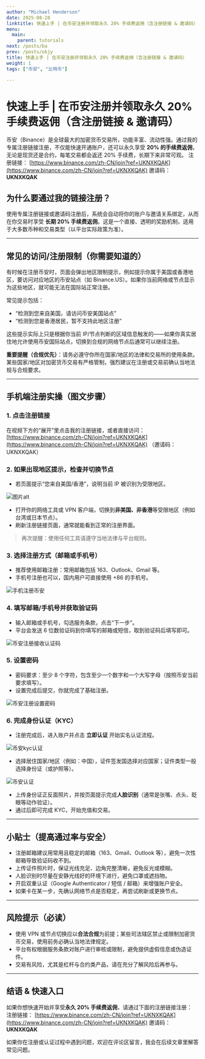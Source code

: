 ```yaml
---
author: "Michael Henderson"
date: 2025-08-28
linktitle: 快速上手 | 在币安注册并领取永久 20% 手续费返佣（含注册链接 & 邀请码）
menu:
  main:
    parent: tutorials
next: /posts/ba
prev: /posts/okjy
title: 快速上手 | 在币安注册并领取永久 20% 手续费返佣（含注册链接 & 邀请码）
weight: 1
tags: ["币安", "比特币"]

---
```

# 快速上手 | 在币安注册并领取永久 20% 手续费返佣（含注册链接 & 邀请码）

币安（Binance）是全球最大的加密货币交易所，功能丰富、流动性强。通过我的专属注册链接注册，不仅能快速开通账户，还可以永久享受 **20% 的手续费返佣**，无论是现货还是合约，每笔交易都会返还 20% 手续费，长期下来非常可观。
注册链接： [https://www.binance.com/zh-CN/join?ref=UKNXKQAK](https://www.binance.com/zh-CN/join?ref=UKNXKQAK)
邀请码：**UKNXKQAK**

## 为什么要通过我的链接注册？

使用专属注册链接或邀请码注册后，系统会自动将你的账户与邀请关系绑定，从而在你交易时享受 **长期 20% 手续费返佣**。这是一个直接、透明的奖励机制，适用于大多数币种和交易类型（以平台实际政策为准）。

---

## 常见的访问/注册限制（你需要知道的）

有时候在注册币安时，页面会弹出地区限制提示，例如提示你属于美国或香港地区，要访问对应地区的币安站点（如 Binance.US）。如果你当前网络或节点显示为这些地区，就可能无法在国际站正常注册。

常见提示包括：

* “检测到您来自美国，请访问币安美国站点”
* “检测到您是香港居民，暂不支持此地区注册”

这些提示实际上只是根据你当前 IP/节点判断的区域信息触发的——如果你真实居住地允许使用币安国际站点，切换到合规的网络节点后通常可以继续注册。

**重要提醒（合规优先）**：请务必遵守你所在国家/地区的法律和交易所的使用条款。某些国家/地区对加密货币交易有严格管制，强烈建议在注册或交易前确认当地法规与合规要求。

---

## 手机端注册实操（图文步骤）

### 1. 点击注册链接

在视频下方的“展开”里点击我的注册链接，或者直接访问：
[https://www.binance.com/zh-CN/join?ref=UKNXKQAK](https://www.binance.com/zh-CN/join?ref=UKNXKQAK) （邀请码：UKNXKQAK）

### 2. 如果出现地区提示，检查并切换节点

* 若页面提示“您来自美国/香港”，说明当前 IP 被识别为受限地区。

![图片alt](https://i.mji.rip/2025/08/28/399fa31afe2adff2c5c08cb605648b7c.png "图片title")

* 打开你的网络工具或 VPN 客户端，切换到**非美国、非香港**等受限地区（例如台湾或日本节点）。
* 刷新注册链接页面，通常就能看到正常的注册界面。

> 再次提醒：使用任何工具请遵守当地法律与平台规则。

### 3. 选择注册方式（邮箱或手机号）

* 推荐使用邮箱注册：常用邮箱包括 163、Outlook、Gmail 等。
* 手机号注册也可以，国内用户可直接使用 +86 的手机号。

![手机注册币安](https://i.mji.rip/2025/08/28/b88e30d5b2eea225364798a90a76b15c.png "手机注册币安")

### 4. 填写邮箱/手机号并获取验证码

* 输入邮箱或手机号，勾选服务条款，点击“下一步”。
* 平台会发送 6 位数验证码到你填写的邮箱或短信，取到验证码后填写即可。

![币安注册接收认证码](https://i.mji.rip/2025/08/28/1da292cddbde7199a7a403b53aafdc10.png "币安注册接收认证码")

### 5. 设置密码

* 密码要求：至少 8 个字符，包含至少一个数字和一个大写字母（按照币安当前要求填写）。
* 设置完成后提交，你就完成了基础注册。

![币安注册设置密码](https://i.mji.rip/2025/08/28/e622f443fe6e434e152f86c19b81cb07.png "币安注册设置密码")

### 6. 完成身份认证（KYC）

* 注册完成后，进入账户并点击 **立即认证** 开始实名认证流程。

![币安kyc认证](https://i.mji.rip/2025/08/28/b06e86e5b3edc82999da815927d932b7.png "币安kyc认证")

* 选择居住国家/地区（例如：中国），证件签发国选择对应国家；证件类型一般选择身份证（或护照等）。

![币安认证](https://i.mji.rip/2025/08/28/cd32313a02a9e0e68837cbd290308c19.png "币安认证")

* 上传身份证正反面照片，并按页面提示完成**人脸识别**（通常是张嘴、点头、眨眼等动作验证）。
* 通过后即可完成 KYC，开始充值和交易。

---

## 小贴士（提高通过率与安全）

* 注册邮箱建议用常用且稳定的邮箱（163、Gmail、Outlook 等），避免一次性邮箱导致验证码收不到。
* 上传证件照片时，保证光线充足、边角完整清晰，避免反光或模糊。
* 人脸识别时尽量在安静光线好的环境下进行，避免口罩或遮挡物。
* 开启双重认证（Google Authenticator / 短信 / 邮箱）来增强账户安全。
* 如果卡在某一步，先确认网络节点是否稳定，再尝试刷新或更换节点。

---

## 风险提示（必读）

* 使用 VPN 或节点切换应以**合法合规**为前提；某些司法辖区禁止或限制加密货币交易，使用前务必确认当地法律规定。
* 平台有权根据服务条款对账户进行审核或限制，避免提供虚假信息或伪造证件。
* 交易有风险，尤其是杠杆与合约类产品，请在充分了解风险后再参与。

---

## 结语 & 快速入口

如果你想快速开始并享受**永久 20% 手续费返佣**，请通过下面的注册链接注册：
注册链接： [https://www.binance.com/zh-CN/join?ref=UKNXKQAK](https://www.binance.com/zh-CN/join?ref=UKNXKQAK)
邀请码：**UKNXKQAK**

如果你在注册或认证过程中遇到问题，欢迎在评论区留言，我会在后续文章里解答常见问题。
